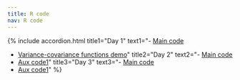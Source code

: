 ```yaml
---
title: R code
nav: R code
---
```


{% include accordion.html title1="Day 1" text1="- [Main code](#)  
- [Variance-covariance functions demo](#)" title2="Day 2" text2="- [Main code](#)  
- [Aux code1](#)" title3="Day 3" text3="- [Main code](#)  
- [Aux code1](#)" %}

